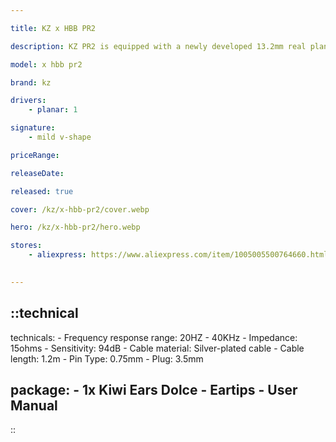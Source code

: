 ```yaml
---

title: KZ x HBB PR2

description: KZ PR2 is equipped with a newly developed 13.2mm real planar unit. It completely cancels the voice coil structure and is replaced by ultra-low resistance nano-silver electroplating lines. The low-load diaphragm brings faster response speed and better high-frequency performance, which is the advantage of the real plane unit.

model: x hbb pr2

brand: kz

drivers:
    - planar: 1

signature:
    - mild v-shape

priceRange: 

releaseDate: 

released: true

cover: /kz/x-hbb-pr2/cover.webp

hero: /kz/x-hbb-pr2/hero.webp

stores:
    - aliexpress: https://www.aliexpress.com/item/1005005500764660.html
    

---
```


::technical
---
technicals:
    - Frequency response range: 20HZ - 40KHz
    - Impedance: 15ohms
    - Sensitivity: 94dB
    - Cable material: Silver-plated cable
    - Cable length: 1.2m
    - Pin Type: 0.75mm
    - Plug: 3.5mm

package: 
    - 1x Kiwi Ears Dolce
    - Eartips
    - User Manual
---
::